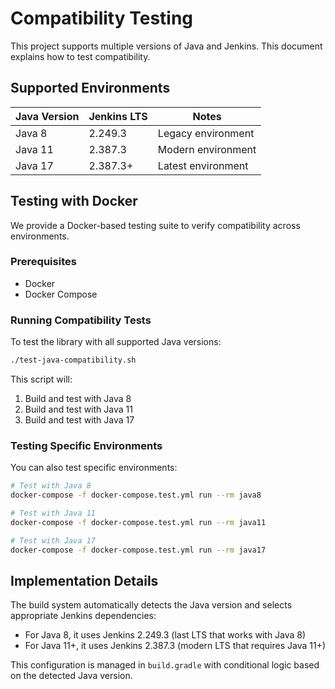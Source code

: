 # Compatibility Testing

This project supports multiple versions of Java and Jenkins. This document explains how to test compatibility.

## Supported Environments

| Java Version | Jenkins LTS | Notes |
|--------------|-------------|-------|
| Java 8       | 2.249.3     | Legacy environment |
| Java 11      | 2.387.3     | Modern environment |
| Java 17      | 2.387.3+    | Latest environment |

## Testing with Docker

We provide a Docker-based testing suite to verify compatibility across environments.

### Prerequisites

- Docker
- Docker Compose

### Running Compatibility Tests

To test the library with all supported Java versions:

```bash
./test-java-compatibility.sh
```

This script will:
1. Build and test with Java 8
2. Build and test with Java 11
3. Build and test with Java 17

### Testing Specific Environments

You can also test specific environments:

```bash
# Test with Java 8
docker-compose -f docker-compose.test.yml run --rm java8

# Test with Java 11
docker-compose -f docker-compose.test.yml run --rm java11

# Test with Java 17
docker-compose -f docker-compose.test.yml run --rm java17
```

## Implementation Details

The build system automatically detects the Java version and selects appropriate Jenkins dependencies:

- For Java 8, it uses Jenkins 2.249.3 (last LTS that works with Java 8)
- For Java 11+, it uses Jenkins 2.387.3 (modern LTS that requires Java 11+)

This configuration is managed in `build.gradle` with conditional logic based on the detected Java version.